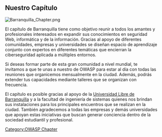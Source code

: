 ## Nuestro Capítulo

![Barranquilla_Chapter.png](Barranquilla_Chapter.png
"Barranquilla_Chapter.png")

El capítulo de Barranquilla tiene como objetivo reunir a todos los
amantes y profesionales interesados en expandir sus conocimientos en
seguridad Web, informática y de la información. Gracias al apoyo de
diferentes comunidades, empresas y universidades se diseñan espacio de
aprendizaje conjunto con expertos en diferentes temáticas que encierran
la ciberseguridad aplicada a múltiples entornos.

Si deseas formar parte de esta gran comunidad a nivel mundial, te
invitamos a que te unas a nuestro de OWASP para estar al día con todas
las reuniones que organicemos mensualmente en la ciudad. Además, podrás
extender tus capacidades mediante talleres que se organizan con
frecuencia.

El capítulo es posible gracias al apoyo de la [Universidad Libre de
Barranquilla](http://unilibrebaq.edu.co) y a la facultad de ingeniería
de sistemas quienes nos brindan sus instalaciones para los principales
encuentros que se realizan en la ciudad. También agradecemos a todas las
empresas y demás universidades que apoyan estas iniciativas que buscan
generar conciencia dentro de la sociedad estudiantil y profesional.

[Category:OWASP Chapter](Category:OWASP_Chapter "wikilink")